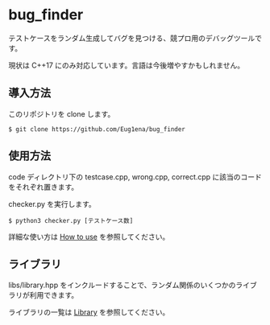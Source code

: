 # bug_finder

テストケースをランダム生成してバグを見つける、競プロ用のデバッグツールです。

現状は C++17 にのみ対応しています。言語は今後増やすかもしれません。

## 導入方法

このリポジトリを clone します。

```
$ git clone https://github.com/Eug1ena/bug_finder
```

## 使用方法

code ディレクトリ下の testcase.cpp, wrong.cpp, correct.cpp に該当のコードをそれぞれ置きます。

checker.py を実行します。

```
$ python3 checker.py [テストケース数]
```

詳細な使い方は [How to use](/docs/HowToUse.md) を参照してください。

## ライブラリ

libs/library.hpp をインクルードすることで、ランダム関係のいくつかのライブラリが利用できます。

ライブラリの一覧は [Library](/docs/Library.md) を参照してください。
